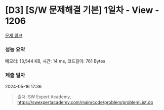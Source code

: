 # [D3] [S/W 문제해결 기본] 1일차 - View - 1206 

[문제 링크](https://swexpertacademy.com/main/code/problem/problemDetail.do?contestProbId=AV134DPqAA8CFAYh) 

### 성능 요약

메모리: 13,544 KB, 시간: 14 ms, 코드길이: 761 Bytes

### 제출 일자

2024-05-16 17:36



> 출처: SW Expert Academy, https://swexpertacademy.com/main/code/problem/problemList.do